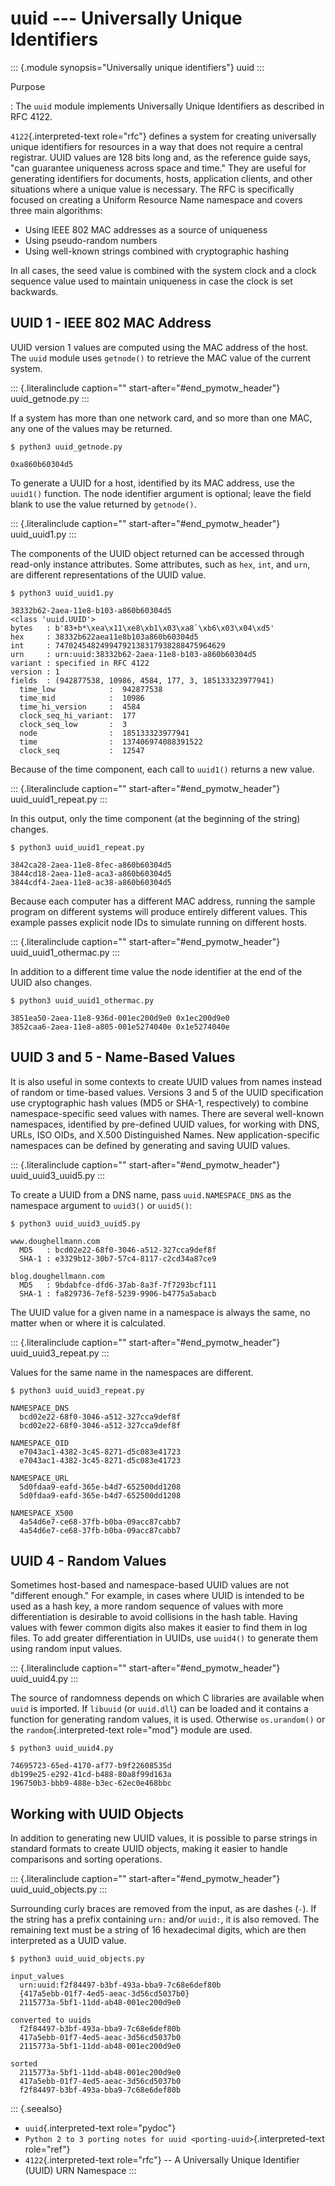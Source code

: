 uuid \-\-- Universally Unique Identifiers
=========================================

::: {.module synopsis="Universally unique identifiers"}
uuid
:::

Purpose

:   The `uuid` module implements Universally Unique Identifiers as
    described in RFC 4122.

`4122`{.interpreted-text role="rfc"} defines a system for creating
universally unique identifiers for resources in a way that does not
require a central registrar. UUID values are 128 bits long and, as the
reference guide says, \"can guarantee uniqueness across space and
time.\" They are useful for generating identifiers for documents, hosts,
application clients, and other situations where a unique value is
necessary. The RFC is specifically focused on creating a Uniform
Resource Name namespace and covers three main algorithms:

-   Using IEEE 802 MAC addresses as a source of uniqueness
-   Using pseudo-random numbers
-   Using well-known strings combined with cryptographic hashing

In all cases, the seed value is combined with the system clock and a
clock sequence value used to maintain uniqueness in case the clock is
set backwards.

UUID 1 - IEEE 802 MAC Address
-----------------------------

UUID version 1 values are computed using the MAC address of the host.
The `uuid` module uses `getnode()` to retrieve the MAC value of the
current system.

::: {.literalinclude caption="" start-after="#end_pymotw_header"}
uuid\_getnode.py
:::

If a system has more than one network card, and so more than one MAC,
any one of the values may be returned.

``` {.sourceCode .none}
$ python3 uuid_getnode.py

0xa860b60304d5
```

To generate a UUID for a host, identified by its MAC address, use the
`uuid1()` function. The node identifier argument is optional; leave the
field blank to use the value returned by `getnode()`.

::: {.literalinclude caption="" start-after="#end_pymotw_header"}
uuid\_uuid1.py
:::

The components of the UUID object returned can be accessed through
read-only instance attributes. Some attributes, such as `hex`, `int`,
and `urn`, are different representations of the UUID value.

``` {.sourceCode .none}
$ python3 uuid_uuid1.py

38332b62-2aea-11e8-b103-a860b60304d5
<class 'uuid.UUID'>
bytes   : b'83+b*\xea\x11\xe8\xb1\x03\xa8`\xb6\x03\x04\xd5'
hex     : 38332b622aea11e8b103a860b60304d5
int     : 74702454824994792138317938288475964629
urn     : urn:uuid:38332b62-2aea-11e8-b103-a860b60304d5
variant : specified in RFC 4122
version : 1
fields  : (942877538, 10986, 4584, 177, 3, 185133323977941)
  time_low            :  942877538
  time_mid            :  10986
  time_hi_version     :  4584
  clock_seq_hi_variant:  177
  clock_seq_low       :  3
  node                :  185133323977941
  time                :  137406974088391522
  clock_seq           :  12547
```

Because of the time component, each call to `uuid1()` returns a new
value.

::: {.literalinclude caption="" start-after="#end_pymotw_header"}
uuid\_uuid1\_repeat.py
:::

In this output, only the time component (at the beginning of the string)
changes.

``` {.sourceCode .none}
$ python3 uuid_uuid1_repeat.py

3842ca28-2aea-11e8-8fec-a860b60304d5
3844cd18-2aea-11e8-aca3-a860b60304d5
3844cdf4-2aea-11e8-ac38-a860b60304d5
```

Because each computer has a different MAC address, running the sample
program on different systems will produce entirely different values.
This example passes explicit node IDs to simulate running on different
hosts.

::: {.literalinclude caption="" start-after="#end_pymotw_header"}
uuid\_uuid1\_othermac.py
:::

In addition to a different time value the node identifier at the end of
the UUID also changes.

``` {.sourceCode .none}
$ python3 uuid_uuid1_othermac.py

3851ea50-2aea-11e8-936d-001ec200d9e0 0x1ec200d9e0
3852caa6-2aea-11e8-a805-001e5274040e 0x1e5274040e
```

UUID 3 and 5 - Name-Based Values
--------------------------------

It is also useful in some contexts to create UUID values from names
instead of random or time-based values. Versions 3 and 5 of the UUID
specification use cryptographic hash values (MD5 or SHA-1, respectively)
to combine namespace-specific seed values with names. There are several
well-known namespaces, identified by pre-defined UUID values, for
working with DNS, URLs, ISO OIDs, and X.500 Distinguished Names. New
application-specific namespaces can be defined by generating and saving
UUID values.

::: {.literalinclude caption="" start-after="#end_pymotw_header"}
uuid\_uuid3\_uuid5.py
:::

To create a UUID from a DNS name, pass `uuid.NAMESPACE_DNS` as the
namespace argument to `uuid3()` or `uuid5()`:

``` {.sourceCode .none}
$ python3 uuid_uuid3_uuid5.py

www.doughellmann.com
  MD5   : bcd02e22-68f0-3046-a512-327cca9def8f
  SHA-1 : e3329b12-30b7-57c4-8117-c2cd34a87ce9

blog.doughellmann.com
  MD5   : 9bdabfce-dfd6-37ab-8a3f-7f7293bcf111
  SHA-1 : fa829736-7ef8-5239-9906-b4775a5abacb
```

The UUID value for a given name in a namespace is always the same, no
matter when or where it is calculated.

::: {.literalinclude caption="" start-after="#end_pymotw_header"}
uuid\_uuid3\_repeat.py
:::

Values for the same name in the namespaces are different.

``` {.sourceCode .none}
$ python3 uuid_uuid3_repeat.py

NAMESPACE_DNS
  bcd02e22-68f0-3046-a512-327cca9def8f
  bcd02e22-68f0-3046-a512-327cca9def8f

NAMESPACE_OID
  e7043ac1-4382-3c45-8271-d5c083e41723
  e7043ac1-4382-3c45-8271-d5c083e41723

NAMESPACE_URL
  5d0fdaa9-eafd-365e-b4d7-652500dd1208
  5d0fdaa9-eafd-365e-b4d7-652500dd1208

NAMESPACE_X500
  4a54d6e7-ce68-37fb-b0ba-09acc87cabb7
  4a54d6e7-ce68-37fb-b0ba-09acc87cabb7
```

UUID 4 - Random Values
----------------------

Sometimes host-based and namespace-based UUID values are not \"different
enough.\" For example, in cases where UUID is intended to be used as a
hash key, a more random sequence of values with more differentiation is
desirable to avoid collisions in the hash table. Having values with
fewer common digits also makes it easier to find them in log files. To
add greater differentiation in UUIDs, use `uuid4()` to generate them
using random input values.

::: {.literalinclude caption="" start-after="#end_pymotw_header"}
uuid\_uuid4.py
:::

The source of randomness depends on which C libraries are available when
`uuid` is imported. If `libuuid` (or `uuid.dll`) can be loaded and it
contains a function for generating random values, it is used. Otherwise
`os.urandom()` or the `random`{.interpreted-text role="mod"} module are
used.

``` {.sourceCode .none}
$ python3 uuid_uuid4.py

74695723-65ed-4170-af77-b9f22608535d
db199e25-e292-41cd-b488-80a8f99d163a
196750b3-bbb9-488e-b3ec-62ec0e468bbc
```

Working with UUID Objects
-------------------------

In addition to generating new UUID values, it is possible to parse
strings in standard formats to create UUID objects, making it easier to
handle comparisons and sorting operations.

::: {.literalinclude caption="" start-after="#end_pymotw_header"}
uuid\_uuid\_objects.py
:::

Surrounding curly braces are removed from the input, as are dashes
(`-`). If the string has a prefix containing `urn:` and/or `uuid:`, it
is also removed. The remaining text must be a string of 16 hexadecimal
digits, which are then interpreted as a UUID value.

``` {.sourceCode .none}
$ python3 uuid_uuid_objects.py

input_values
  urn:uuid:f2f84497-b3bf-493a-bba9-7c68e6def80b
  {417a5ebb-01f7-4ed5-aeac-3d56cd5037b0}
  2115773a-5bf1-11dd-ab48-001ec200d9e0

converted to uuids
  f2f84497-b3bf-493a-bba9-7c68e6def80b
  417a5ebb-01f7-4ed5-aeac-3d56cd5037b0
  2115773a-5bf1-11dd-ab48-001ec200d9e0

sorted
  2115773a-5bf1-11dd-ab48-001ec200d9e0
  417a5ebb-01f7-4ed5-aeac-3d56cd5037b0
  f2f84497-b3bf-493a-bba9-7c68e6def80b
```

::: {.seealso}
-   `uuid`{.interpreted-text role="pydoc"}
-   `Python 2 to 3 porting notes for uuid <porting-uuid>`{.interpreted-text
    role="ref"}
-   `4122`{.interpreted-text role="rfc"} \-- A Universally Unique
    Identifier (UUID) URN Namespace
:::
